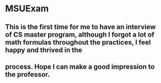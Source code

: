 # MSUExam
## This is the first time for me to have an interview of CS master program, although I forgot a lot of math formulas throughout the practices, I feel happy and thrived in the 
## process. Hope I can make a good impression to the professor.
